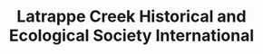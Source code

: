 ---
layout: repo
title: "Latrappe Creek Historical and Ecological Society International"
id: 16381
permalink: repos/16381/
---